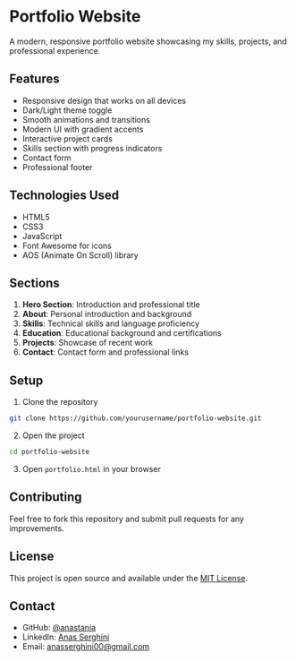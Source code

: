 # Portfolio Website

A modern, responsive portfolio website showcasing my skills, projects, and professional experience.

## Features

- Responsive design that works on all devices
- Dark/Light theme toggle
- Smooth animations and transitions
- Modern UI with gradient accents
- Interactive project cards
- Skills section with progress indicators
- Contact form
- Professional footer

## Technologies Used

- HTML5
- CSS3
- JavaScript
- Font Awesome for icons
- AOS (Animate On Scroll) library

## Sections

1. **Hero Section**: Introduction and professional title
2. **About**: Personal introduction and background
3. **Skills**: Technical skills and language proficiency
4. **Education**: Educational background and certifications
5. **Projects**: Showcase of recent work
6. **Contact**: Contact form and professional links

## Setup

1. Clone the repository
```bash
git clone https://github.com/yourusername/portfolio-website.git
```

2. Open the project
```bash
cd portfolio-website
```

3. Open `portfolio.html` in your browser

## Contributing

Feel free to fork this repository and submit pull requests for any improvements.

## License

This project is open source and available under the [MIT License](LICENSE).

## Contact

- GitHub: [@anastania](https://github.com/anastania)
- LinkedIn: [Anas Serghini](https://www.linkedin.com/in/anas-serghini-85b7b0293/)
- Email: anasserghini00@gmail.com

